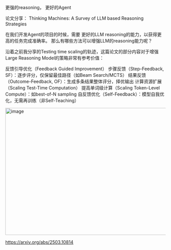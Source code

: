 更强的reasoning， 更好的Agent

论文分享： Thinking Machines: A Survey of LLM based Reasoning Strategies

在我们开发Agent的项目的时候，需要 更好的LLM reasoning的能力，以获得更高的任务完成准确率。
那么有哪些方法可以增强LLM的reasoning能力呢？

沿着之前我分享的Testing time scaling的轨迹，这篇论文的部分内容对于增强Large Reasoning Model的策略非常有参考价值：

反馈引导优化（Feedback Guided Improvement）
步骤反馈（Step-Feedback, SF）：逐步评分，仅保留最佳路径（如Beam Search/MCTS）
结果反馈（Outcome-Feedback, OF）：生成多条结果整体评分，择优输出
计算资源扩展（Scaling Test-Time Computation）
提高单词级计算（Scaling Token-Level Compute）：如best-of-N sampling
自反馈优化（Self-Feedback）：模型自我优化，无需再训练（非Self-Teaching）


<img width="1200" height="400" alt="image" src="https://github.com/user-attachments/assets/c6510f8a-7a18-4e61-ab58-a79b12c8b5ce" />


https://arxiv.org/abs/2503.10814
